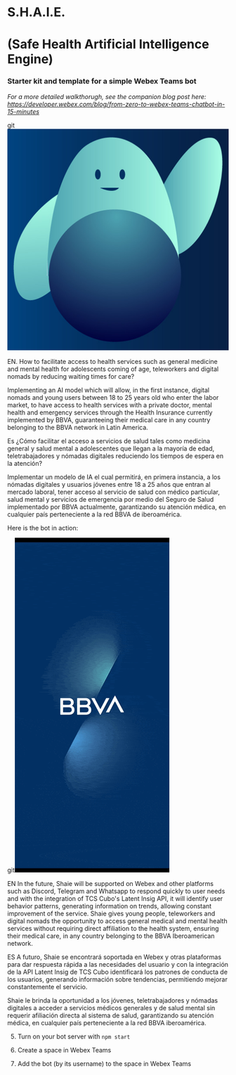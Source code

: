 # S.H.A.I.E.
# (Safe Health Artificial Intelligence Engine)

### Starter kit and template for a simple Webex Teams bot

*For a more detailed walkthorugh, see the companion blog post here: https://developer.webex.com/blog/from-zero-to-webex-teams-chatbot-in-15-minutes*

git![What we're making](./images/missing-avatar.jpeg)

EN. 
How to facilitate access to health services such as general medicine and mental health for adolescents coming of age, teleworkers and digital nomads by reducing waiting times for care?

Implementing an AI model which will allow, in the first instance, digital nomads and young users between 18 to 25 years old who enter the labor market, to have access to health services with a private doctor, mental health and emergency services through the Health Insurance currently implemented by BBVA, guaranteeing their medical care in any country belonging to the BBVA network in Latin America.

Es
¿Cómo facilitar el acceso a servicios de salud tales como medicina general y salud mental a adolescentes que llegan a la mayoría de edad, teletrabajadores y nómadas digitales reduciendo los tiempos de espera en la atención?

Implementar un modelo de IA el cual permitirá, en primera instancia, a los nómadas digitales y usuarios jóvenes entre 18 a 25 años que entran al mercado laboral, tener acceso al servicio de salud con médico particular, salud mental y servicios de emergencia por medio del Seguro de Salud implementado por BBVA actualmente, garantizando su atención médica, en cualquier país perteneciente a la red BBVA de iberoamérica.

Here is the bot in action:

git![What we're making](./images/webexbotstarter.gif)

EN
In the future, Shaie will be supported on Webex and other platforms such as Discord, Telegram and Whatsapp to respond quickly to user needs and with the integration of TCS Cubo's Latent Insig API, it will identify user behavior patterns, generating information on trends, allowing constant improvement of the service.
Shaie gives young people, teleworkers and digital nomads the opportunity to access general medical and mental health services without requiring direct affiliation to the health system, ensuring their medical care, in any country belonging to the BBVA Iberoamerican network. 

ES
A futuro, Shaie se encontrará soportada en Webex y otras plataformas para dar respuesta rápida a las necesidades del usuario y con la integración de la API Latent Insig de TCS Cubo identificará los patrones de conducta de los usuarios, generando información sobre tendencias, permitiendo mejorar constantemente el servicio.

Shaie le brinda la oportunidad a los jóvenes, teletrabajadores y nómadas digitales a acceder a servicios médicos generales y de salud mental sin requerir afiliación directa al sistema de salud, garantizando su atención médica, en cualquier país perteneciente a la red BBVA iberoamérica.







5. Turn on your bot server with ```npm start```

6. Create a space in Webex Teams

7. Add the bot (by its username) to the space in Webex Teams
